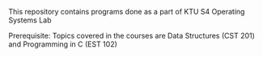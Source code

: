 This repository contains programs done as a part of KTU S4 Operating Systems Lab

Prerequisite: Topics covered in the courses are Data Structures (CST 201) and Programming
in C (EST 102)
